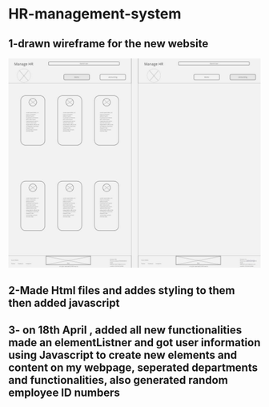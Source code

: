 # HR-management-system

## 1-drawn wireframe for the new website

![wireframe image](./images/HR%20wireframe.jpg)

## 2-Made Html files and addes styling to them then added javascript

## 3- on 18th April , added all new functionalities made an elementListner and got user information using Javascript to create new elements and content on my webpage, seperated departments and functionalities, also generated random employee ID numbers 